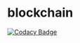 # blockchain
[![Codacy Badge](https://api.codacy.com/project/badge/Grade/d7f6d867299744d69c6181a4e5789f25)](https://app.codacy.com/gh/othiagosouto/blockchain?utm_source=github.com&utm_medium=referral&utm_content=othiagosouto/blockchain&utm_campaign=Badge_Grade_Settings)